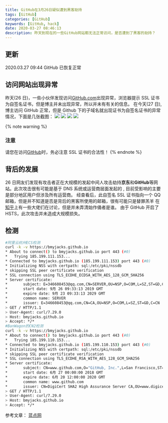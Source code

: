 ```yaml
---
title: GitHub在3月26日疑似遭到黑客劫持
tags: [GitHub]
categories: [GitHub]
keywords: [GitHub, hack]
date: 2020-03-27 08:46:13
description: 昨天到现在的一些GitHub网站都无法正常访问，是否遭到了黑客的劫持？
---
```


## 更新

2020.03.27 09:44 GitHub 已恢复正常

## 访问网站出现异常

昨天(26 日)，一些小伙伴发现访问[GitHub.com](https://github.com)出现异常，浏览器提示 SSL 证书为自签名证书，但是博主并未出现异常，所以并未有有关的信息。
在今天(27 日),博主访问 GitHub 正常，但是 Github 下的子域名就出现证书为自签名证书的异常情况，下面是几张截图：
![](https://cdn.bmyjacks.io/img/20200327082152.png?x-oss-process=style/img)
![](https://cdn.bmyjacks.io/img/20200327082209.png?x-oss-process=style/img)
![](https://cdn.bmyjacks.io/img/20200327082320.png?x-oss-process=style/img)
![](https://cdn.bmyjacks.io/img/20200327082245.png?x-oss-process=style/img)

{% note warning %}

### 注意

请您在访问[GitHub](https://github.com)时，务必注意 SSL 证书的合法性！
{% endnote %}

## 背后的发展

26 日网友们发现有攻击者正在大规模的发起中间人攻击劫持**京东**和**GitHub**等网站。此次攻击很有可能是基于 DNS 系统或运营商层面发起的 , 目前受影响的主要是部分地区用户但涉及所有运营商。
经查看后，此自签名 SSL 证书指向一个 QQ 邮箱，但是并不知道是否是背后的黑客所使用的邮箱，很有可能只是替罪羔羊
在[知乎](https://www.zhihu.com/question/382718053)上有一些大佬们在讨论，但是并未弄清始作俑者是谁。
由于 GitHub 开启了 HSTS，此次攻击并未造成大规模损失。

## 检测

```bash
#阿里云杭州ECS检测
curl -k -v https://bmyjacks.github.io
* About to connect() to bmyjacks.github.io port 443 (#0)
*   Trying 185.199.111.153...
* Connected to bmyjacks.github.io (185.199.111.153) port 443 (#0)
* Initializing NSS with certpath: sql:/etc/pki/nssdb
* skipping SSL peer certificate verification
* SSL connection using TLS_ECDHE_ECDSA_WITH_AES_128_GCM_SHA256
* Server certificate:
*       subject: E=346608453@qq.com,CN=SERVER,OU=NSP,O=COM,L=SZ,ST=GD,C=CN
*       start date: 9月 26 09:33:13 2019 GMT
*       expire date: 9月 23 09:33:13 2029 GMT
*       common name: SERVER
*       issuer: E=346608453@qq.com,CN=CA,OU=NSP,O=COM,L=SZ,ST=GD,C=CN
> GET / HTTP/1.1
> User-Agent: curl/7.29.0
> Host: bmyjacks.github.io
> Accept: */*
#BanWagon的CN2检测
curl -k -v https://bmyjacks.github.io
* About to connect() to bmyjacks.github.io port 443 (#0)
*   Trying 185.199.110.153...
* Connected to bmyjacks.github.io (185.199.110.153) port 443 (#0)
* Initializing NSS with certpath: sql:/etc/pki/nssdb
* skipping SSL peer certificate verification
* SSL connection using TLS_ECDHE_RSA_WITH_AES_128_GCM_SHA256
* Server certificate:
*       subject: CN=www.github.com,O="GitHub, Inc.",L=San Francisco,ST=California,C=US
*       start date: 6月 27 00:00:00 2018 GMT
*       expire date: 6月 20 12:00:00 2020 GMT
*       common name: www.github.com
*       issuer: CN=DigiCert SHA2 High Assurance Server CA,OU=www.digicert.com,O=DigiCert Inc,C=US
> GET / HTTP/1.1
> User-Agent: curl/7.29.0
> Host: bmyjacks.github.io
> Accept: */*
```

参考文章：
[蓝点网](https://www.landiannews.com/archives/71707.html)

